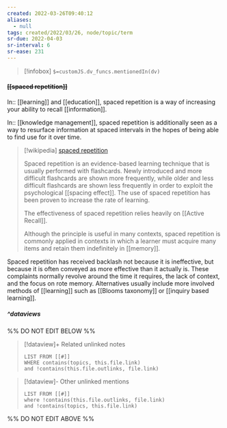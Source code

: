 ```yaml
---
created: 2022-03-26T09:40:12 
aliases:
  - null
tags: created/2022/03/26, node/topic/term
sr-due: 2022-04-03
sr-interval: 6
sr-ease: 231
---
```

> [!infobox]
`$=customJS.dv_funcs.mentionedIn(dv)`

#### <s class="topic-title">[[spaced repetition]]</s>

In:: [[learning]] and [[education]],
spaced repetition is a way of increasing your ability to recall [[information]].

In:: [[knowledge management]],
spaced repetition is additionally seen as a way to resurface information at spaced intervals in the hopes of being able to find use for it over time.

> [!wikipedia] [spaced repetition](https://en.wikipedia.org/wiki/Spaced%20repetition)
> 
> Spaced repetition is an evidence-based learning technique that is usually performed with flashcards. Newly introduced and more difficult flashcards are shown more frequently, while older and less difficult flashcards are shown less frequently in order to exploit the psychological [[spacing effect]]. The use of spaced repetition has been proven to increase the rate of learning.
> 
> The effectiveness of spaced repetition relies heavily on [[Active Recall]].
> 
> Although the principle is useful in many contexts, spaced repetition is commonly applied in contexts in which a learner must acquire many items and retain them indefinitely in [[memory]]. 
> 

Spaced repetition has received backlash not because it is ineffective, but because it is often conveyed as more effective than it actually is.
These complaints normally revolve around the time it requires, the lack of context, and the focus on rote memory.
Alternatives usually include more involved methods of [[learning]] such as [[Blooms taxonomy]] or [[inquiry based learning]].

##### ^dataviews

%% DO NOT EDIT BELOW %%
> [!dataview]+ Related unlinked notes
> ```dataview
> LIST FROM [[#]]
> WHERE contains(topics, this.file.link)
> and !contains(this.file.outlinks, file.link)
> ```
 
> [!dataview]- Other unlinked mentions
> ```dataview
> LIST FROM [[#]]
> where !contains(this.file.outlinks, file.link)
> and !contains(topics, this.file.link)
> ```

%% DO NOT EDIT ABOVE %%
